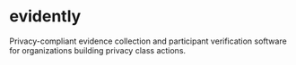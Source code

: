# evidently
Privacy-compliant evidence collection and participant verification software for organizations building privacy class actions.
